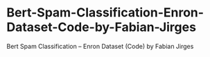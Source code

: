 # Bert-Spam-Classification-Enron-Dataset-Code-by-Fabian-Jirges
Bert Spam Classification – Enron Dataset (Code) by Fabian Jirges
